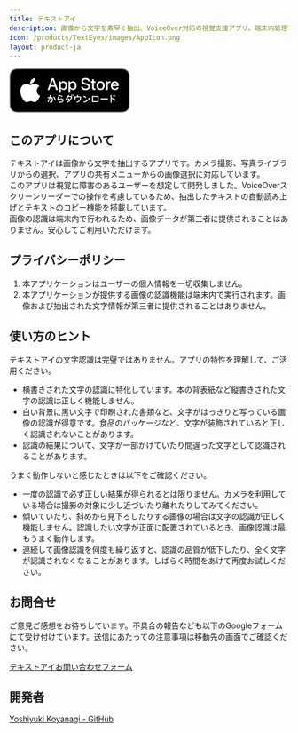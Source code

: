 ```yaml
---
title: テキストアイ
description: 画像から文字を素早く抽出、VoiceOver対応の視覚支援アプリ。端末内処理で安心です。
icon: /products/TextEyes/images/AppIcon.png
layout: product-ja
---
```

[![Download on the App Store](/images/AppStoreJP.svg)](https://apps.apple.com/jp/app/text-eyes/id6754208158)

## このアプリについて

テキストアイは画像から文字を抽出するアプリです。カメラ撮影、写真ライブラリからの選択、アプリの共有メニューからの画像選択に対応しています。  
このアプリは視覚に障害のあるユーザーを想定して開発しました。VoiceOverスクリーンリーダーでの操作を考慮しているため、抽出したテキストの自動読み上げとテキストのコピー機能を搭載しています。  
画像の認識は端末内で行われるため、画像データが第三者に提供されることはありません。安心してご利用いただけます。  

## プライバシーポリシー

1. 本アプリケーションはユーザーの個人情報を一切収集しません。
2. 本アプリケーションが提供する画像の認識機能は端末内で実行されます。画像および抽出された文字情報が第三者に提供されることはありません。

## 使い方のヒント

テキストアイの文字認識は完璧ではありません。アプリの特性を理解して、ご活用ください。  

- 横書きされた文字の認識に特化しています。本の背表紙など縦書きされた文字の認識は正しく機能しません。
- 白い背景に黒い文字で印刷された書類など、文字がはっきりと写っている画像の認識が得意です。食品のパッケージなど、文字が装飾されていると正しく認識されないことがあります。
- 認識の結果について、文字が一部かけていたり間違った文字として認識されることがあります。

うまく動作しないと感じたときは以下をご確認ください。

- 一度の認識で必ず正しい結果が得られるとは限りません。カメラを利用している場合は撮影の対象に少し近づいたり離れたりしてみてください。
- 傾いていたり、斜めから見下ろしたりする画像の場合は文字の認識が正しく機能しません。認識したい文字が正面に配置されているとき、画像認識は最もうまく動作します。
- 連続して画像認識を何度も繰り返すと、認識の品質が低下したり、全く文字が認識されなくなることがあります。しばらく時間をあけて再度お試しください。

## お問合せ

ご意見ご感想をお待ちしています。不具合の報告なども以下のGoogleフォームにて受け付けています。送信にあたっての注意事項は移動先の画面でご確認ください。

[テキストアイお問い合わせフォーム](https://docs.google.com/forms/d/e/1FAIpQLSfbzx_B3srf_1d72X8Rahmkqj5QU9kdVkFqvgMRmUVlhYGE4A/viewform?usp=publish-editor)

## 開発者

[Yoshiyuki Koyanagi - GitHub](https://github.com/moutend)
